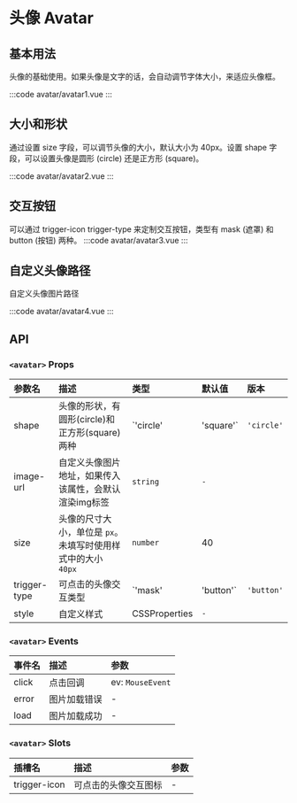 # 头像 Avatar

## 基本用法

头像的基础使用。如果头像是文字的话，会自动调节字体大小，来适应头像框。

:::code avatar/avatar1.vue
:::

## 大小和形状

通过设置 size 字段，可以调节头像的大小，默认大小为 40px。设置 shape 字段，可以设置头像是圆形 (circle) 还是正方形 (square)。

:::code avatar/avatar2.vue
:::

## 交互按钮

可以通过 trigger-icon trigger-type 来定制交互按钮，类型有 mask (遮罩) 和 button (按钮) 两种。
:::code avatar/avatar3.vue
:::

## 自定义头像路径

自定义头像图片路径

:::code avatar/avatar4.vue
:::





## API



### `<avatar>` Props

| 参数名       | 描述                                                         | 类型                  | 默认值     | 版本 |
| :----------- | :----------------------------------------------------------- | :-------------------- | :--------- | :--- |
| shape        | 头像的形状，有圆形(circle)和正方形(square)两种               | `'circle' | 'square'` | `'circle'` |      |
| image-url    | 自定义头像图片地址，如果传入该属性，会默认渲染img标签        | `string`              | `-`        |      |
| size         | 头像的尺寸大小，单位是 `px`。未填写时使用样式中的大小 `40px` | `number`              | 40         |      |
| trigger-type | 可点击的头像交互类型                                         | `'mask' | 'button'`   | `'button'` |      |
| style        | 自定义样式                                                   | CSSProperties         | `-`        |      |

### `<avatar>` Events



| 事件名 | 描述         | 参数             |
| :----- | :----------- | :--------------- |
| click  | 点击回调     | ev: `MouseEvent` |
| error  | 图片加载错误 | -                |
| load   | 图片加载成功 | -                |

### `<avatar>` Slots

| 插槽名       | 描述                 | 参数 |
| :----------- | :------------------- | :--- |
| trigger-icon | 可点击的头像交互图标 | -    |
